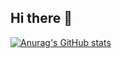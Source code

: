 ## Hi there 👋

[![Anurag's GitHub stats](https://github-readme-stats.vercel.app/api?username=elcritch&theme=radical)](https://github.com/anuraghazra/github-readme-stats)


<!--
**elcritch/elcritch** is a ✨ _special_ ✨ repository because its `README.md` (this file) appears on your GitHub profile.

Here are some ideas to get you started:

- 🔭 I’m currently working on ...
- 🌱 I’m currently learning ...
- 👯 I’m looking to collaborate on ...
- 🤔 I’m looking for help with ...
- 💬 Ask me about ...
- 📫 How to reach me: ...
- 😄 Pronouns: ...
- ⚡ Fun fact: ...
-->

